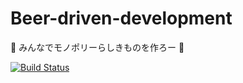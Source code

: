 # Beer-driven-development
:beers: みんなでモノポリーらしきものを作ろー :beer:

[![Build Status](http://jenkins.tasktoys.com/job/aosn/job/beer-driven-development/job/master/badge/icon)](http://jenkins.tasktoys.com/job/aosn/job/beer-driven-development/job/master/)
